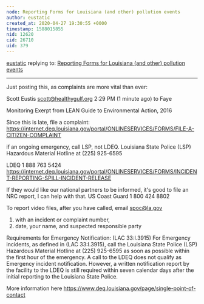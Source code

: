```yaml
---
node: Reporting Forms for Louisiana (and other) pollution events
author: eustatic
created_at: 2020-04-27 19:30:55 +0000
timestamp: 1588015855
nid: 12620
cid: 26710
uid: 379
---
```




[eustatic](../profile/eustatic) replying to: [Reporting Forms for Louisiana (and other) pollution events](../notes/eustatic/01-26-2016/reporting-forms-for-louisiana-and-other-pollution-events)

----
Just posting this, as complaints are more vital than ever:


Scott Eustis <scott@healthygulf.org>
2:29 PM (1 minute ago)
to Faye

Monitoring Exerpt from LEAN Guide to Environmental Action, 2016  

Since this is late, file a complaint:
https://internet.deq.louisiana.gov/portal/ONLINESERVICES/FORMS/FILE-A-CITIZEN-COMPLAINT  

if an ongoing emergency, call LSP, not LDEQ. 
 Louisiana State Police (LSP) Hazardous Material Hotline at (225) 925-6595  

LDEQ  1 888 763 5424   
https://internet.deq.louisiana.gov/portal/ONLINESERVICES/FORMS/INCIDENT-REPORTING-SPILL-INCIDENT-RELEASE  

If they would like our national partners to be informed, it's good to file an NRC report, I can help with that.
US Coast Guard  1 800 424 8802

To report video files, after you have called,
 email  spoc@la.gov 
1) with an incident or complaint number, 
2) date, your name, and suspected responsible party  

Requirements for Emergency Notification: (LAC 33:I.3915)
For Emergency incidents, as defined in (LAC 33:I.3915), call the Louisiana State Police (LSP) Hazardous Material Hotline at (225) 925-6595 as soon as possible within the first hour of the emergency.  A call to the LDEQ does not qualify as Emergency incident notification. However, a written notification report by the facility to the LDEQ is still required within seven calendar days after the initial reporting to the Louisiana State Police.  

More information here
https://www.deq.louisiana.gov/page/single-point-of-contact  